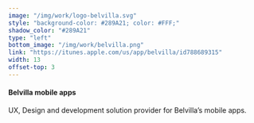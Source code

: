 ```yaml
---
image: "/img/work/logo-belvilla.svg"
style: "background-color: #289A21; color: #FFF;"
shadow_color: "#289A21"
type: "left"
bottom_image: "/img/work/belvilla.png"
link: "https://itunes.apple.com/us/app/belvilla/id788689315"
width: 13
offset-top: 3
---
```

#### Belvilla mobile apps
UX, Design and development solution provider for Belvilla’s mobile apps.
